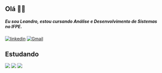 ## Olá 🖐🏻
##### Eu sou Leandro, estou cursando Análise e Desenvolvimento de Sistemas no IFPE.

[![linkedin](https://img.shields.io/badge/LinkedIn-0077B5?style=for-the-badge&logo=linkedin&logoColor=white)](https://www.linkedin.com/in/leandrosilvaz/) [![Gmail](https://img.shields.io/badge/Gmail-D14836?style=for-the-badge&logo=gmail&logoColor=white)](mailto:leandrosilvazw25@gmail.com.com)

## Estudando

![](https://img.shields.io/badge/HTML5-E34F26?style=for-the-badge&logo=html5&logoColor=white)
![](https://img.shields.io/badge/CSS3-1572B6?style=for-the-badge&logo=css3&logoColor=white)
![](https://img.shields.io/badge/JavaScript-323330?style=for-the-badge&logo=javascript&logoColor=F7DF1E)
